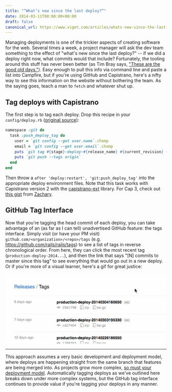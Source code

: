 ```yaml
---
title: "“What’s new since the last deploy?”"
date: 2014-03-11T00:00:00+00:00
draft: false
canonical_url: https://www.viget.com/articles/whats-new-since-the-last-deploy/
---
```


Managing deployments is one of the trickier aspects of creating software
for the web. Several times a week, a project manager will ask the dev
team something to the effect of "what's new since the last deploy?" --
if we did a deploy right now, what commits would that include?
Fortunately, the tooling around this stuff has never been better (as Tim
Bray says, ["These are the good old
days."](https://www.tbray.org/ongoing/When/201x/2014/01/01/Software-in-2014#p-8)).
Easy enough to pull this info via command line and paste a list into
Campfire, but if you're using GitHub and Capistrano, here's a nifty way
to see this information on the website without bothering the team. As
the saying goes, teach a man to `fetch` and whatever shut up.

## Tag deploys with Capistrano

The first step is to tag each deploy. Drop this recipe in your
`config/deploy.rb` ([original
source](http://wendbaar.nl/blog/2010/04/automagically-tagging-releases-in-github/)):

```ruby
namespace :git do
  task :push_deploy_tag do
    user = `git config --get user.name`.chomp
    email = `git config --get user.email`.chomp
    puts `git tag #{stage}-deploy-#{release_name} #{current_revision} -m "Deployed by #{user} <#{email}>"`
    puts `git push --tags origin`
  end
end
```

Then throw a `after 'deploy:restart', 'git:push_deploy_tag'` into the
appropriate deploy environment files. Note that this task works with
Capistrano version 2 with the
[capistrano-ext](https://rubygems.org/gems/capistrano-ext) library. For
Cap 3, check out [this
gist](https://gist.github.com/zporter/3e70b74ce4fe9b8a17bd) from
[Zachary](https://viget.com/about/team/zporter).

## GitHub Tag Interface

Now that you're tagging the head commit of each deploy, you can take
advantage of an (as far as I can tell) unadvertised GitHub feature: the
tags interface. Simply visit (or have your PM visit)
`github.com/<organization>/<repo>/tags` (e.g.
<https://github.com/rails/rails/tags>) to see a list of tags in reverse
chronological order. From here, they can click the most recent tag
(`production-deploy-2014...`), and then the link that says "\[N\]
commits to master since this tag" to see everything that would go out in
a new deploy. Or if you're more of a visual learner, here's a gif for
great justice:

![](demo.gif)

------------------------------------------------------------------------

This approach assumes a very basic development and deployment model,
where deploys are happening straight from the same branch that features
are being merged into. As projects grow more complex, [so must your
deployment
model](https://viget.com/advance/successful-release-management-and-how-to-communicate-about-it).
Automatically tagging deploys as we've outlined here breaks down under
more complex systems, but the GitHub tag interface continues to provide
value if you're tagging your deploys in any manner.
